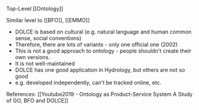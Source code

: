 Top-Level [[Ontology]]

Similar level to [[BFO]], [[EMMO]]

 - DOLCE is based on cultural (e.g. natural language and human common sense, social conventions)
 - Therefore, there are lots of variants - only one official one (2002)
 - This is not a good approach to ontology - people shouldn't create their own versions.
 - It is not well-maintained
 - DOLCE has one good application in Hydrology, but others are not so good
 - e.g. developed independently, can't be tracked online, etc.


References:
[[Youtube2019 - Ontology as Product-Service System A Study of GO, BFO and DOLCE]]